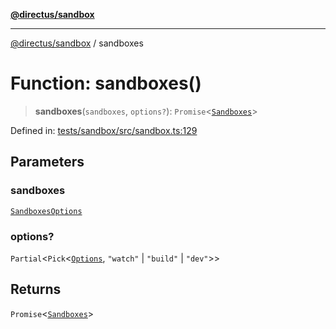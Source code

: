 [**@directus/sandbox**](../README.md)

---

[@directus/sandbox](../globals.md) / sandboxes

# Function: sandboxes()

> **sandboxes**(`sandboxes`, `options?`): `Promise`\<[`Sandboxes`](../type-aliases/Sandboxes.md)\>

Defined in:
[tests/sandbox/src/sandbox.ts:129](https://github.com/directus/directus/blob/be7bd2f6c7ad4fe1677be3eefcabacd0f25edd47/tests/sandbox/src/sandbox.ts#L129)

## Parameters

### sandboxes

[`SandboxesOptions`](../type-aliases/SandboxesOptions.md)

### options?

`Partial`\<`Pick`\<[`Options`](../type-aliases/Options.md), `"watch"` \| `"build"` \| `"dev"`\>\>

## Returns

`Promise`\<[`Sandboxes`](../type-aliases/Sandboxes.md)\>

